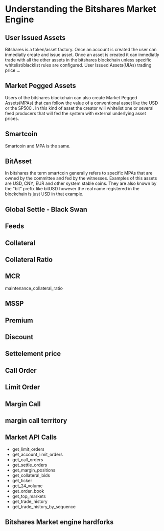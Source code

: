 # Understanding the Bitshares Market Engine

## User Issued Assets

Bitshares is a token/asset factory. Once an account is created the user can inmediatly create and issue asset. Once an asset is created it can inmediatly trade with all the other assets in the bitshares blockchain unless specific whitelist/blacklist rules are configured. User Issued Assets(UIAs) trading price ...

## Market Pegged Assets

Users of the bitshares blockchain can also create Market Pegged Assets(MPAs) that can follow the value of a conventional asset like the USD or the SP500 . In this kind of asset the creator will whitelist one or several feed producers that will fed the system with external underlying asset prices. 

## Smartcoin

Smartcoin and MPA is the same.

## BitAsset

In bitshares the term smartcoin generally refers to specific MPAs that are owned by the committee and fed by the witnesses. Examples of this assets are USD, CNY, EUR and other system stable coins. They are also known by the "bit" prefix like bitUSD however the real name registered in the blockchain is just USD in that example.

## Global Settle - Black Swan

## Feeds

## Collateral

## Collateral Ratio

## MCR

maintenance_collateral_ratio

## MSSP

## Premium

## Discount

## Settelement price

## Call Order

## Limit Order

## Margin Call

## margin call territory

## Market API Calls

- get_limit_orders
- get_account_limit_orders
- get_call_orders
- get_settle_orders
- get_margin_positions
- get_collateral_bids
- get_ticker
- get_24_volume
- get_order_book
- get_top_markets
- get_trade_history
- get_trade_history_by_sequence

## Bitshares Market engine hardforks
